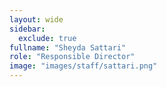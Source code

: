 ```yaml
---
layout: wide
sidebar:
  exclude: true
fullname: "Sheyda Sattari"
role: "Responsible Director"
image: "images/staff/sattari.png"
---
```

